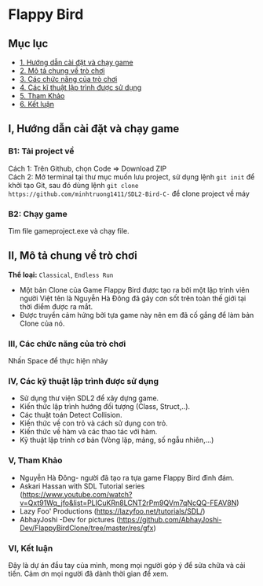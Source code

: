 # Flappy Bird
<a name="ve-dau-trang"/>

##  Mục lục
* [1. Hướng dẫn cài đặt và chạy game](#cai-dat)
* [2. Mô tả chung về trò chơi](#mo-ta)
* [3. Các chức năng của trò chơi](#chuc-nang)
* [4. Các kĩ thuật lập trình được sử dụng](#ki-thuat)
* [5. Tham Khảo](#ho-tro)
* [6. Kết luận](#ket-luan)


<a name="cai-dat"/>

## I, Hướng dẫn cài đặt và chạy game
  ### B1: Tải project về
  Cách 1: Trên Github, chọn Code => Download ZIP  
  Cách 2: Mở terminal tại thư mục muốn lưu project, sử dụng lệnh `git init` để khởi tạo Git, sau đó dùng lệnh `git clone https://github.com/minhtruong1411/SDL2-Bird-C-` để clone project về máy  
  ### B2: Chạy game
  Tìm file gameproject.exe và chạy file.

<a name="mo-ta"/>

## II, Mô tả chung về trò chơi
  **Thể loại:** `Classical`, `Endless Run`
- Một bản Clone của Game Flappy Bird được tạo ra bởi một lập trình viên người Việt tên là Nguyễn Hà Đông đã gây cơn sốt 
 trên toàn thế giới tại thời điểm được ra mắt.
- Được truyền cảm hứng bởi tựa game này nên em đã cố gắng để làm bản Clone của nó.
 
 <a name = "chuc-nang"/>

### III, Các chức năng của trò chơi
Nhấn Space để thực hiện nhảy

<a name = "ki-thuat"/>

### IV, Các kỹ thuật lập trình được sử dụng
 - Sử dụng thư viện SDL2 để xây dựng game.
 - Kiến thức lập trình hướng đối tượng (Class, Struct,..).
 - Các thuật toán Detect Collision.
 - Kiến thức về con trỏ và cách sử dụng con trỏ.
 - Kiến thức về hàm và các thao tác với hàm.
 - Kỹ thuật lập trình cơ bản (Vòng lặp, mảng, số ngẫu nhiên,...)
    

<a name = "ho-tro"/>

### V, Tham Khảo 
- Nguyễn Hà Đông- người đã tạo ra tựa game Flappy Bird đình đám.
- Askari Hassan with SDL Tutorial series (https://www.youtube.com/watch?v=Qxt91Wq_jfo&list=PLICuKRn8LCNT2rPm9QVm7qNcQQ-FEAV8N)
- Lazy Foo' Productions (https://lazyfoo.net/tutorials/SDL/)
- AbhayJoshi -Dev for pictures (https://github.com/AbhayJoshi-Dev/FlappyBirdClone/tree/master/res/gfx)
### VI, Kết luận
Đây là dự án đầu tay của mình, mong mọi người góp ý để sửa chữa và cải tiến. Cảm ơn mọi người đã dành thời gian để xem.
  
